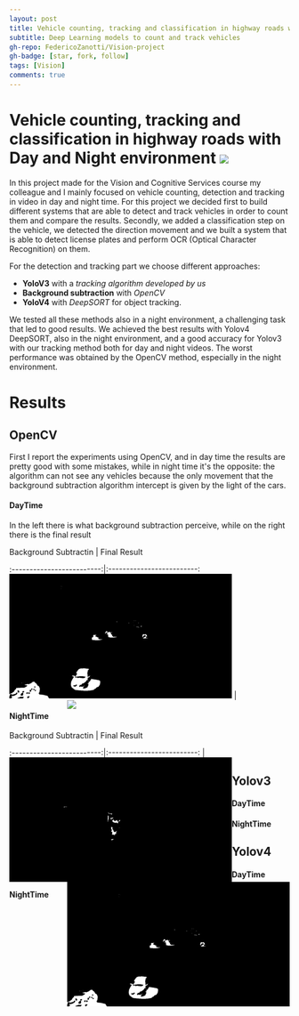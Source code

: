```yaml
---
layout: post
title: Vehicle counting, tracking and classification in highway roads with Day and Night environment
subtitle: Deep Learning models to count and track vehicles
gh-repo: FedericoZanotti/Vision-project
gh-badge: [star, fork, follow]
tags: [Vision]
comments: true
---
```


# Vehicle counting, tracking and classification in highway roads with Day and Night environment  [<img src="https://logos-world.net/wp-content/uploads/2020/11/GitHub-Logo.png" width=50/>](https://github.com/FedericoZanotti/Vision-Project.git)

In this project made for the Vision and Cognitive Services course my colleague and I mainly focused on vehicle counting, detection and tracking in video in day and night time.
For this project we decided first to build different systems that are able to detect and track vehicles in order to count them and compare the results.
Secondly, we added a classification step on the vehicle, we detected the direction movement and we built a system that is able to detect license plates and perform OCR (Optical Character Recognition) on them. 

For the detection and tracking part we choose different approaches:
* **YoloV3** with a _tracking algorithm developed by us_
* **Background subtraction** with _OpenCV_
* **YoloV4** with _DeepSORT_ for object tracking.

We tested all these methods also in a night environment, a challenging task that led to good results. We achieved the best results with Yolov4 DeepSORT, also in the night environment, 
and a good accuracy for Yolov3 with our tracking method both for day and night videos. 
The worst performance was obtained by the OpenCV method, especially in the night environment.

# Results

## OpenCV

First I report the experiments using OpenCV, and in day time the results are pretty good with some mistakes, while in night time it's the opposite: the algorithm
can not see any vehicles because the only movement that the background subtraction algorithm intercept is given by the light of the cars.

#### DayTime

In the left there is what background subtraction perceive, while on the right there is the final result

Background Subtractin             | Final Result

:-------------------------:|:-------------------------:
<img width =400 src="/assets/img/opencv_day_bs.gif" /> | <img align="right" width=400 src="/assets/img/opencv_day.gif" />



#### NightTime

Background Subtractin             | Final Result

:-------------------------:|:-------------------------:
<img width =400 align="left" src="/assets/img/opencv_night_bs.gif" /> | <img width=400 align="right" src="/assets/img/opencv_night.gif" />

## Yolov3


#### DayTime


#### NightTime


## Yolov4


#### DayTime


#### NightTime









